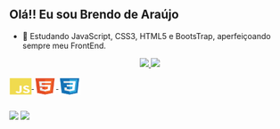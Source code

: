 ## Olá!! Eu sou Brendo de Araújo


- 🌱 Estudando JavaScript, CSS3, HTML5 e BootsTrap, aperfeiçoando sempre meu FrontEnd.

<div align="center">
  <a href="https://github.com/brendo1010">
  <img height="180em" src="https://github-readme-stats.vercel.app/api?username=brendo1010&show_icons=true&theme=default_all_commits=true&count_private=true"/>
  <img height="180em" src="https://github-readme-stats.vercel.app/api/top-langs/?username=brendo1010&layout=compact&langs_count=7&theme=default"/>
</div>
  <div style="display: inline_block"><br>
  <img align="center" alt="Brendo-Js" height="30" width="40" src="https://raw.githubusercontent.com/devicons/devicon/master/icons/javascript/javascript-plain.svg">
  <img align="center" alt="Brendo-HTML" height="30" width="40" src="https://raw.githubusercontent.com/devicons/devicon/master/icons/html5/html5-original.svg">
  <img align="center" alt="Brendo-CSS" height="30" width="40" src="https://raw.githubusercontent.com/devicons/devicon/master/icons/css3/css3-original.svg"> 
  
</div>
  
  ##
  
  <div>  
  <a href="https://www.instagram.com/br___endo/" target="_blank"><img src="https://img.shields.io/badge/-Instagram-%23E4405F?style=for-the-badge&logo=instagram&logoColor=white"></a>
  <a href="https://www.linkedin.com/in/brendo-araújo-22a86922a/" target="_blank"><img src="https://img.shields.io/badge/-LinkedIn-%230077B5?style=for-the-badge&logo=linkedin&logoColor=white"></a> 
  </div>

